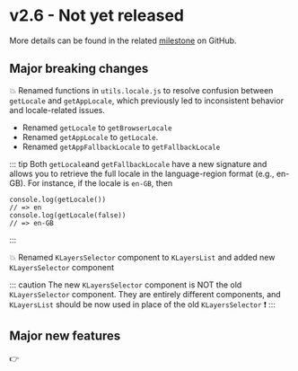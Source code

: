 # v2.6 - Not yet released

More details can be found in the related [milestone](https://github.com/kalisio/kdk/milestone/14) on GitHub.

## Major breaking changes

💥 Renamed functions in `utils.locale.js` to resolve confusion between `getLocale` and `getAppLocale`, which previously led to inconsistent behavior and locale-related issues.
* Renamed `getLocale` to `getBrowserLocale`
* Renamed `getAppLocale` to `getLocale`.
* Renamed `getAppFallbackLocale` to `getFallbackLocale`

::: tip
Both `getLocale`and `getFallbackLocale` have a new signature and allows you to retrieve the full locale in the language-region format (e.g., en-GB). For instance, if the locale is `en-GB`, then
```
console.log(getLocale()) 
// => en
console.log(getLocale(false)) 
// => en-GB
```
:::

💥 Renamed `KLayersSelector` component to `KLayersList` and added new `KLayersSelector` component

::: caution
The new `KLayersSelector` component is NOT the old `KLayersSelector` component. They are entirely different components, and `KLayersList` should be now used in place of the old `KLayersSelector` ❗
:::

## Major new features

👉 
